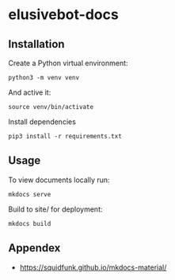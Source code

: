 # elusivebot-docs

## Installation

Create a Python virtual environment:

`python3 -m venv venv`

And active it:

`source venv/bin/activate`

Install dependencies

`pip3 install -r requirements.txt`

## Usage

To view documents locally run:

`mkdocs serve`

Build to site/ for deployment:

`mkdocs build`

## Appendex

* https://squidfunk.github.io/mkdocs-material/